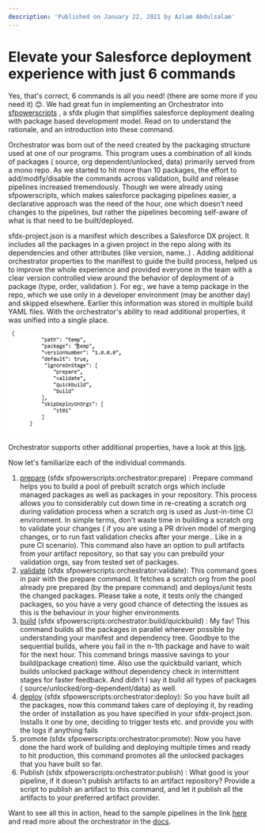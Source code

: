 ```yaml
---
description: 'Published on January 22, 2021 by Azlam Abdulsalam'
---
```


# Elevate your Salesforce deployment experience with just 6 commands

Yes, that's correct, 6 commands is all you need! \(there are some more if you need it\) 😊. We had great fun in implementing an Orchestrator into [sfpowerscripts](https://dxatscale.gitbook.io/sfpowerscripts/) , a sfdx plugin that simplifies salesforce deployment dealing with package based development model. Read on to understand the rationale, and an introduction into these command.

Orchestrator was born out of the need created by the packaging structure used at one of our programs. This program uses a combination of all kinds of packages \( source, org dependent/unlocked, data\) primarily served from a mono repo. As we started to hit more than 10 packages, the effort to add/modify/disable the commands across validation, build and release pipelines increased tremendously. Though we were already using sfpowerscripts, which makes salesforce packaging pipelines easier, a declarative approach was the need of the hour, one which doesn’t need changes to the pipelines, but rather the pipelines becoming self-aware of what is that need to be built/deployed.

sfdx-project.json is a manifest which describes a Salesforce DX project. It includes all the packages in a given project in the repo along with its dependencies and other attributes \(like version, name..\) . Adding additional orchestrator properties to the manifest to guide the build process, helped us to improve the whole experience and provided everyone in the team with a clear version controlled view around the behavior of deployment of a package \(type, order, validation \). For eg:, we have a temp package in the repo, which we use only in a developer environment \(may be another day\) and skipped elsewhere. Earlier this information was stored in multiple build YAML files. With the orchestrator's ability to read additional properties, it was unified into a single place.

![](../../.gitbook/assets/1611277288821.png)

Orchestrator supports other additional properties, have a look at this [link](https://dxatscale.gitbook.io/sfpowerscripts/faq/orchestrator#hmm-these-orchestrator-contains-pretty-powerful-one-line-commands-will-i-lose-my-flexibility-in-my-pipeline).

Now let's familiarize each of the individual commands.

1. [prepare](https://dxatscale.gitbook.io/sfpowerscripts/faq/orchestrator/prepare) \(sfdx sfpowerscripts:orchestrator:prepare\) :  Prepare command helps you to build a pool of prebuilt scratch orgs which include managed packages as well as packages in your repository. This process allows you to considerably cut down time in re-creating a scratch org during validation process when a scratch org is used as Just-in-time CI environment. In simple terms, don't waste time in building a scratch org to validate your changes \( if you are using a PR driven model of merging changes, or to run fast validation checks after your merge.. Like in a pure CI scenario\). This command also have an option to pull artifacts from your artifact repository, so that say you can prebuild your validation orgs, say from tested set of packages. 
2. [validate](https://dxatscale.gitbook.io/sfpowerscripts/faq/orchestrator/validate) \(sfdx sfpowerscripts:orchestrator:validate\): This command goes in pair with the prepare command. It fetches a scratch org from the pool already pre prepared \(by the prepare command\) and deploys/unit tests the changed packages. Please take a note, it tests only the changed packages, so you have a very good chance of detecting the issues as this is the behaviour in your higher environments 
3. [build](https://dxatscale.gitbook.io/sfpowerscripts/faq/orchestrator/build-and-quickbuild) \(sfdx sfpowerscripts:orchestrator:build/quickbuild\) : My fav! This command builds all the packages in parallel wherever possible by understanding your manifest and dependency tree. Goodbye to the sequential builds, where you fail in the n-1th package and have to wait for the next hour. This command brings massive savings to your build\(package creation\) time. Also use the quickbuild variant, which builds unlocked package without dependency check in intermittent stages for faster feedback. And didn't I say it build all types of packages \( source/unlocked/org-dependent/data\) as well. 
4. [deploy](https://dxatscale.gitbook.io/sfpowerscripts/faq/orchestrator/deploy) \(sfdx sfpowerscripts:orchestrator:deploy\): So you have built all the packages, now this command takes care of deploying it, by reading the order of installation as you have specified in your sfdx-project.json. Installs it one by one, deciding to trigger tests etc. and provide you with the logs if anything fails 
5. promote \(sfdx sfpowerscripts:orchestrator:promote\): Now you have done the hard work of building and deploying multiple times and ready to hit production, this command promotes all the unlocked packages that you have built so far. 
6. Publish \(sfdx sfpowerscripts:orchestrator:publish\) : What good is your pipeline, if it doesn't publish artifacts to an artifact repository? Provide a script to publish an artifact to this command, and let it publish all the artifacts to your preferred artifact provider.  

Want to see all this in action, head to the sample pipelines in the link [here](https://github.com/dxatscale/easy-spaces-lwc/tree/develop/.github/workflows) and read more about the orchestrator in the [docs](https://dxatscale.gitbook.io/sfpowerscripts/faq/orchestrator).

